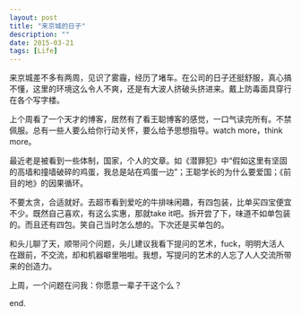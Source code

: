 ```yaml
---
layout: post
title: "来京城的日子"
description: ""
date: 2015-03-21
tags: [Life]
---
```


来京城差不多有两周，见识了雾霾，经历了堵车。在公司的日子还挺舒服，真心搞不懂，这里的环境这么令人不爽，还是有大波人挤破头挤进来。戴上防毒面具穿行在各个写字楼。

上个周看了一个天才的博客，居然有了看王聪博客的感觉，一口气读完所有。不禁佩服。总有一些人要么给你行动关怀，要么给予思想指导。watch more，think more。

最近老是被看到一些体制，国家，个人的文章。如《潜罪犯》中“假如这里有坚固的高墙和撞墙破碎的鸡蛋，我总是站在鸡蛋一边”；王聪学长的为什么要爱国；《前目的地》的因果循环。

不要太贪，合适就好。去超市看到爱吃的牛排味闲趣，有四包装，比单买四宝便宜不少。既然自己喜欢，有这么实惠，那就take it吧。拆开尝了下，味道不如单包装的。而且还有四包。笑自己当时怎么想的。下次还是买单包的。

和头儿聊了天，顺带问个问题，头儿建议我看下提问的艺术，fuck，明明大活人在跟前，不交流，却和机器噼里啪啦。我想，写提问的艺术的人忘了人人交流所带来的创造力。

上周，一个问题在问我：你愿意一辈子干这个么？

end.
